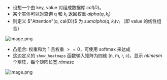 - 设想一个由 key, value 对组成数据库 $cal(D)$。
- 某个实体可以对查询 q 和 $k_i$ 返回权重 $alpha(q, k_i)$
- 则定义 $"Attention"(q, cal(D))$ 为 $sum alpha(q, k_i) v_i$ （即 value 的线性组合）

![image.png](https://how-to-1258460161.cos.ap-shanghai.myqcloud.com/how-to/20240911221742.webp)

- 凸组合: 权重和为 1 且权重 $>= 0$，可使用 softmax 来达成
- 这边定义的 `show_heatmaps` 函数输入矩阵为四维 (n, m, r, c)，显示 $n times m$ 个矩阵，每个矩阵长宽 $r times c$

![image.png](https://how-to-1258460161.cos.ap-shanghai.myqcloud.com/how-to/20240911230725.webp)
